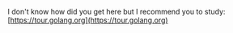 I don't know how did you get here but I recommend you to study: [https://tour.golang.org](https://tour.golang.org)
